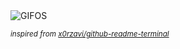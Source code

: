 <div align="justify">
<picture>
    <source media="(prefers-color-scheme: dark)" srcset="https://i.ibb.co/KqDb6xw/output-gif.gif">
    <source media="(prefers-color-scheme: light)" srcset="https://i.ibb.co/KqDb6xw/output-gif.gif">
    <img alt="GIFOS" src="https://i.ibb.co/KqDb6xw/output-gif.gif">
</picture>

<sub><i>inspired from [x0rzavi/github-readme-terminal](https://github.com/x0rzavi/github-readme-terminal)</i></sub>

</div>

<!-- Image deletion URL: https://ibb.co/FwXm64V/0aacda771b5425d8369d9a844c2291f4 -->